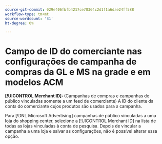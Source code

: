 ```yaml
---
source-git-commit: 029e406fbfb4217ce78364c2d1f1a6dae24ff588
workflow-type: tm+mt
source-wordcount: '81'
ht-degree: 0%

---
```

# Campo de ID do comerciante nas configurações de campanha de compras da GL e MS na grade e em modelos ACM

**[!UICONTROL Merchant ID]:** (Campanhas de compras e campanhas de público vinculadas somente a um feed de comerciante) A ID do cliente da conta do comerciante cujos produtos são usados para a campanha.

Para [!DNL Microsoft Advertising] campanhas de público vinculadas a uma loja do shopping center, selecione a [!UICONTROL Merchant ID] na lista de todas as lojas vinculadas à conta de pesquisa. Depois de vincular a campanha a uma loja e salvar as configurações, não é possível alterar essa opção.
